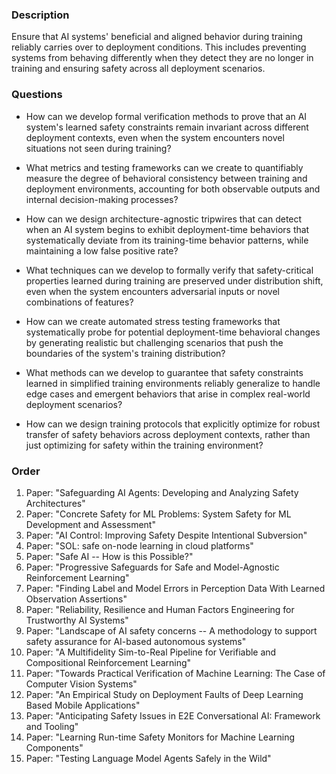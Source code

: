 ### Description

Ensure that AI systems' beneficial and aligned behavior during training reliably carries over to deployment conditions. This includes preventing systems from behaving differently when they detect they are no longer in training and ensuring safety across all deployment scenarios.

### Questions

- How can we develop formal verification methods to prove that an AI system's learned safety constraints remain invariant across different deployment contexts, even when the system encounters novel situations not seen during training?

- What metrics and testing frameworks can we create to quantifiably measure the degree of behavioral consistency between training and deployment environments, accounting for both observable outputs and internal decision-making processes?

- How can we design architecture-agnostic tripwires that can detect when an AI system begins to exhibit deployment-time behaviors that systematically deviate from its training-time behavior patterns, while maintaining a low false positive rate?

- What techniques can we develop to formally verify that safety-critical properties learned during training are preserved under distribution shift, even when the system encounters adversarial inputs or novel combinations of features?

- How can we create automated stress testing frameworks that systematically probe for potential deployment-time behavioral changes by generating realistic but challenging scenarios that push the boundaries of the system's training distribution?

- What methods can we develop to guarantee that safety constraints learned in simplified training environments reliably generalize to handle edge cases and emergent behaviors that arise in complex real-world deployment scenarios?

- How can we design training protocols that explicitly optimize for robust transfer of safety behaviors across deployment contexts, rather than just optimizing for safety within the training environment?

### Order

1. Paper: "Safeguarding AI Agents: Developing and Analyzing Safety Architectures"
2. Paper: "Concrete Safety for ML Problems: System Safety for ML Development and Assessment"
3. Paper: "AI Control: Improving Safety Despite Intentional Subversion"
4. Paper: "SOL: safe on-node learning in cloud platforms"
5. Paper: "Safe AI -- How is this Possible?"
6. Paper: "Progressive Safeguards for Safe and Model-Agnostic Reinforcement Learning"
7. Paper: "Finding Label and Model Errors in Perception Data With Learned Observation Assertions"
8. Paper: "Reliability, Resilience and Human Factors Engineering for Trustworthy AI Systems"
9. Paper: "Landscape of AI safety concerns -- A methodology to support safety assurance for AI-based autonomous systems"
10. Paper: "A Multifidelity Sim-to-Real Pipeline for Verifiable and Compositional Reinforcement Learning"
11. Paper: "Towards Practical Verification of Machine Learning: The Case of Computer Vision Systems"
12. Paper: "An Empirical Study on Deployment Faults of Deep Learning Based Mobile Applications"
13. Paper: "Anticipating Safety Issues in E2E Conversational AI: Framework and Tooling"
14. Paper: "Learning Run-time Safety Monitors for Machine Learning Components"
15. Paper: "Testing Language Model Agents Safely in the Wild"
